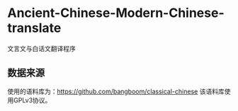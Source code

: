 # Ancient-Chinese-Modern-Chinese-translate
文言文与白话文翻译程序
## 数据来源
使用的语料库为：https://github.com/bangboom/classical-chinese
该语料库使用GPLv3协议。

